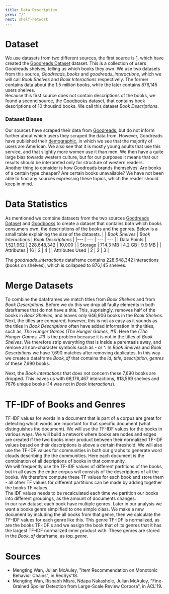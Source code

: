 ```yaml
---
title: Data Description
prev: "/"
next: shelf-network
---
```


# **Dataset**
We use datasets from two different sources, the first source is [1](#sources), which have created the [Goodreads Dataset](https://sites.google.com/eng.ucsd.edu/ucsdbookgraph/home) dataset. This is a collection of users Goodreads shelves, telling us which books they own. We use two datasets from this source, *Goodreads_books* and *goodreads_interactions*, which we will call *Book Shelves* and *Book Interactions* respectively. The former contains data about the 1.5 million books, while the later contains 876,145 users shelves. <br>
Because this first source does not contain descriptions of the books, we found a second source, the [Goodbooks](https://github.com/malcolmosh/goodbooks-10k-extended/blob/master/README.md) dataset, that contains book descriptions of 10 thousind books. We call this dataset *Book Descriptions*.
### **Dataset Biases** 
Our sources have scraped their data from [Goodreads](https://www.goodreads.com/), but do not inform further about which users they scraped the data from. However, Goodreads have published their [demographic](https://www.goodreads.com/author_blog_posts/14538341-who-is-the-average-goodreads-user-you-ll-be-surprised), in which we see that the majority of users are American. We also see that it is mostly young adults that use this service, and that slightly more women use it than men. We then have a quite large bias towards western culture, but for our purposes it means that our results should be interpreted only for structure of western readers. 
<br>
Another thing to consider is how Goodreads brands themselves. Are books of a certain type cheaper? Are certain books unavailable? We have not been able to find any sources expressing these topics, which the reader should keep in mind. 

# **Data Statistics** 
As mentioned we combine datasets from the two sources [Goodreads Dataset](https://sites.google.com/eng.ucsd.edu/ucsdbookgraph/home) and [Goodbooks](https://github.com/malcolmosh/goodbooks-10k-extended/blob/master/README.md) to create a dataset that contains both which books consumers own, the descriptions of the books and the genres. Below is a small table explaining the size of the datasets.
|                 | *Book Shelves*  | *Book Interactions* | *Book Descriptions* |
|---              | ---             | ---                 |  ---                | 
| Data Points     |    1,521,962    |     228,648,342     |       10,000        | 
| Storage         |     714.3 MB    |        4.2 GB       |       9.9 MB        | 
| Attributes      |       16        |          2          |          4          | 
| Attributes Used |       2         |          2          |          3          |

The *goodreads_interactions* dataframe contains 228,648,342 interactions (books on shelves), which is collapsed to 876,145 shelves. 

# **Merge Datasets** 
To combine the dataframes we match titles from *Book Shelves* and from *Book Descriptions*. Before we do this we drop all faulty elements in both dataframes that do not have a title. This, suprisingly, removes half of the books in *Book Shelves*, and leaves only 646,906 books in the *Book Shelves*.<br>
Next, the titles are compared, however, this is not as easy as it sounds as the titles in *Book Descriptions* often have added information in the titles, such as, *The Hunger Games (The Hunger Games, #1)*. 
Here the *(The Hunger Games, #1)* is the problem because it is not in the titles of *Book Shelves*. We therefore strip everything that is inside a parentasis away, and remove all non-character symbols such as - or ^. 
In *Book Shelves* and *Book Descriptions* we have 7,690 matches after removing duplicates. In this way we create a dataframe *Book_df* that contains the *id, title, description, genres* of these 7,690 books.<br>

Next, the *Book Interactions* that does not concern these 7,690 books are dropped. This leaves us with 68,176,467 interactions, 818,569 shelves and 7676 unique books (14 was not in *Book Interactions*). 

# **TF-IDF of Books and Genres**
TF-IDF values for words in a document that is part of a corpus are great for detecting which words are important for that specific document (what distinguishes the document). We will use the TF-IDF values for the books in various ways. We will build a network where books are nodes and edges are created if the two books inner product between their normalized TF-IDF values based on their descriptions is above a certain threshold. We will also use the TF-IDF values for communities in both our graphs to generate word clouds describing the the communities. Here each document is the combination of all decriptions of books in that community. 
<br>
We will frequently use the TF-IDF values of different partitions of the books, but in all cases the entire corpus will consists of the descriptions of all the books. We therefore compute these TF values for each book and store them - all other TF values for different partitions can be made by adding together the books TF values. 
<br>
The IDF values needs to be recalculated each time we partition our books into different groupings, as the amount of documents changes. 
<br>
In our raw dataset each book have multiple genres. Later in our analysis we want a books genre simplified to one simple class. We make a new document by including the all books from that genre, then we calculate the TF-IDF values for each genre like this. This genre TF-IDF is normalized, as are the books TF-IDF's and we assign the book that of its genres that it has the largest TF-IDF normalized inner product with. These genres are stored in the *Book_df* dataframe, as *top_genre*. 


# **Sources**
- Mengting Wan, Julian McAuley, "Item Recommendation on Monotonic Behavior Chains", in RecSys'18.
- Mengting Wan, Rishabh Misra, Ndapa Nakashole, Julian McAuley, "Fine-Grained Spoiler Detection from Large-Scale Review Corpora", in ACL'19.